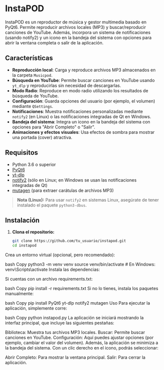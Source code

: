 # InstaPOD

InstaPOD es un reproductor de música y gestor multimedia basado en PyQt6. Permite reproducir archivos locales (MP3) y buscar/reproducir canciones de YouTube. Además, incorpora un sistema de notificaciones (usando notify2) y un icono en la bandeja del sistema con opciones para abrir la ventana completa o salir de la aplicación.

## Características

- **Reproducción local**: Carga y reproduce archivos MP3 almacenados en la carpeta `Musicpod`.
- **Búsqueda en YouTube**: Permite buscar canciones en YouTube usando `yt_dlp` y reproducirlas sin necesidad de descargarlas.
- **Modo Radio**: Reproduce en modo radio utilizando los resultados de búsqueda de YouTube.
- **Configuración**: Guarda opciones del usuario (por ejemplo, el volumen) mediante `QSettings`.
- **Notificaciones**: Muestra notificaciones personalizadas mediante `notify2` (en Linux) o las notificaciones integradas de Qt en Windows.
- **Bandeja del sistema**: Integra un icono en la bandeja del sistema con opciones para "Abrir Completo" o "Salir".
- **Animaciones y efectos visuales**: Usa efectos de sombra para mostrar una portada (cover) atractiva.

## Requisitos

- Python 3.6 o superior
- [PyQt6](https://www.riverbankcomputing.com/software/pyqt/intro)
- [yt-dlp](https://github.com/yt-dlp/yt-dlp)
- [notify2](https://pypi.org/project/notify2/) (sólo en Linux; en Windows se usan las notificaciones integradas de Qt)
- [mutagen](https://mutagen.readthedocs.io/en/latest/) (para extraer carátulas de archivos MP3)

> **Nota (Linux):** Para usar `notify2` en sistemas Linux, asegúrate de tener instalado el paquete `python3-dbus`.

## Instalación

1. **Clona el repositorio:**

   ```bash
   git clone https://github.com/tu_usuario/instapod.git
   cd instapod
Crea un entorno virtual (opcional, pero recomendado):

bash
Copy
python3 -m venv venv
source venv/bin/activate   # En Windows: venv\Scripts\activate
Instala las dependencias:

Si cuentas con un archivo requirements.txt:

bash
Copy
pip install -r requirements.txt
Si no lo tienes, instala los paquetes manualmente:

bash
Copy
pip install PyQt6 yt-dlp notify2 mutagen
Uso
Para ejecutar la aplicación, simplemente corre:

bash
Copy
python instapod.py
La aplicación se iniciará mostrando la interfaz principal, que incluye las siguientes pestañas:

Biblioteca: Muestra tus archivos MP3 locales.
Buscar: Permite buscar canciones en YouTube.
Configuración: Aquí puedes ajustar opciones (por ejemplo, cambiar el valor del volumen).
Además, la aplicación se minimiza a la bandeja del sistema. Con un clic derecho en el icono, podrás seleccionar:

Abrir Completo: Para mostrar la ventana principal.
Salir: Para cerrar la aplicación.

